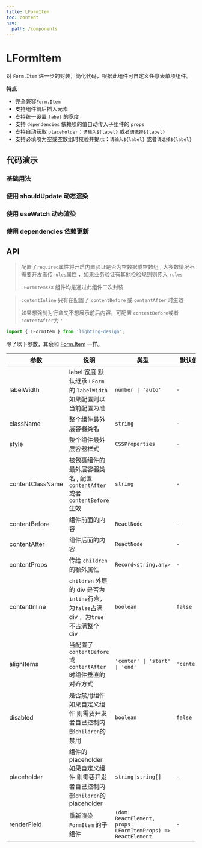 ```yaml
---
title: LFormItem
toc: content
nav:
  path: /components
---
```


# LFormItem

对 `Form.Item` 进一步的封装，简化代码，根据此组件可自定义任意表单项组件。

**特点**

- 完全兼容`Form.Item`
- 支持组件前后插入元素
- 支持统一设置 `label` 的宽度
- 支持 `dependencies` 依赖项的值自动传入子组件的 `props`
- 支持自动获取 `placeholder`：`请输入${label}` 或者`请选择${label}`
- 支持必填项为空或空数组时校验并提示：`请输入${label}` 或者`请选择${label}`

## 代码演示

### 基础用法

<code src='./demos/Demo2.tsx'></code>

### 使用 shouldUpdate 动态渲染

<code src='./demos/Demo1.tsx'></code>

### 使用 useWatch 动态渲染

<code src='./demos/Demo3.tsx'></code>

### 使用 dependencies 依赖更新

<code src='./demos/Demo4.tsx'></code>

## API

> 配置了`required`属性将开启内置验证是否为空数据或空数组 , 大多数情况不需要开发者传`rules`属性 ，如果业务验证有其他检验规则则传入 `rules`
>
> `LFormItemXXX` 组件均是通过此组件二次封装

> `contentInline` 只有在配置了 `contentBefore` 或 `contentAfter` 时生效
>
> 如果想强制为行盒又不想展示前后内容，可配置 `contentBefore`或者`contentAfter`为 `' '`

```ts
import { LFormItem } from 'lighting-design';
```

除了以下参数，其余和 [Form.Item](https://ant.design/components/form-cn#formitem) 一样。

| 参数             | 说明                                                                                  | 类型                                                         | 默认值     |
| ---------------- | ------------------------------------------------------------------------------------- | ------------------------------------------------------------ | ---------- |
| labelWidth       | label 宽度 默认继承 `LForm`的 `labelWidth` 如果配置则以当前配置为准                   | `number \| 'auto'`                                           | `-`        |
| className        | 整个组件最外层容器类名                                                                | `string`                                                     | `-`        |
| style            | 整个组件最外层容器样式                                                                | `CSSProperties`                                              | `-`        |
| contentClassName | 被包裹组件的最外层容器类名 , 配置 `contentAfter` 或者 `contentBefore` 生效            | `string`                                                     | `-`        |
| contentBefore    | 组件前面的内容                                                                        | `ReactNode`                                                  | `-`        |
| contentAfter     | 组件后面的内容                                                                        | `ReactNode`                                                  | `-`        |
| contentProps     | 传给 `children` 的额外属性                                                            | `Record<string,any>`                                         | `-`        |
| contentInline    | `children` 外层的 div 是否为 `inline`行盒，为`false`占满 div ，为`true`不占满整个 div | `boolean`                                                    | `false`    |
| alignItems       | 当配置了 `contentBefore` 或 `contentAfter` 时组件垂直的对齐方式                       | `'center' \| 'start' \| 'end'`                               | `'center'` |
| disabled         | 是否禁用组件<br>如果自定义组件 则需要开发者自己控制内部`children`的禁用               | `boolean`                                                    | `false`    |
| placeholder      | 组件的 placeholder<br>如果自定义组件 则需要开发者自己控制内部`children`的 placeholder | `string\|string[]`                                           | `-`        |
| renderField      | 重新渲染 `FormItem` 的子组件                                                          | `(dom: ReactElement, props: LFormItemProps) => ReactElement` | `-`        |
